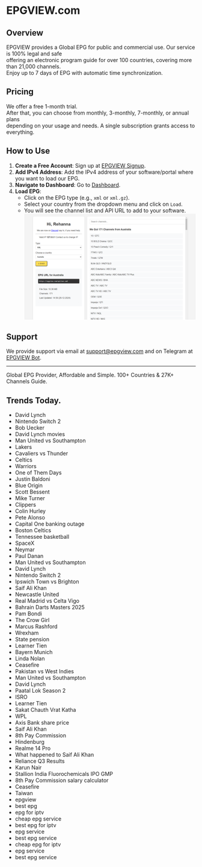 # EPGVIEW.com



## Overview
EPGVIEW provides a Global EPG for public and commercial use. Our service is 100% legal and safe\
offering an electronic program guide for over 100 countries, covering more than 21,000 channels.\
Enjoy up to 7 days of EPG with automatic time synchronization.

## Pricing
We offer a free 1-month trial. \
After that, you can choose from monthly, 3-monthly, 7-monthly, or annual plans \
depending on your usage and needs. A single subscription grants access to everything.

## How to Use
1. **Create a Free Account**: Sign up at [EPGVIEW Signup](https://epgview.com/signup.php).
2. **Add IPv4 Address**: Add the IPv4 address of your software/portal where you want to load our EPG.
3. **Navigate to Dashboard**: Go to [Dashboard](https://epgview.com/dashboard.php).
4. **Load EPG**:
   - Click on the EPG type (e.g., `xml` or `xml.gz`).
   - Select your country from the dropdown menu and click on `Load`.
   - You will see the channel list and API URL to add to your software.
![EPGVIEW](img/dashboard.png)
## Support
We provide support via email at [support@epgview.com](mailto:support@epgview.com) and on Telegram at [EPGVIEW Bot](https://t.me/epgview_bot).

---

Global EPG Provider, Affordable and Simple. 100+ Countries & 27K+ Channels Guide.

## Trends Today.

- David Lynch
- Nintendo Switch 2
- Bob Uecker
- David Lynch movies
- Man United vs Southampton
- Lakers
- Cavaliers vs Thunder
- Celtics
- Warriors
- One of Them Days
- Justin Baldoni
- Blue Origin
- Scott Bessent
- Mike Turner
- Clippers
- Colin Hurley
- Pete Alonso
- Capital One banking outage
- Boston Celtics
- Tennessee basketball
- SpaceX
- Neymar
- Paul Danan
- Man United vs Southampton
- David Lynch
- Nintendo Switch 2
- Ipswich Town vs Brighton
- Saif Ali Khan
- Newcastle United
- Real Madrid vs Celta Vigo
- Bahrain Darts Masters 2025
- Pam Bondi
- The Crow Girl
- Marcus Rashford
- Wrexham
- State pension
- Learner Tien
- Bayern Munich
- Linda Nolan
- Ceasefire
- Pakistan vs West Indies
- Man United vs Southampton
- David Lynch
- Paatal Lok Season 2
- ISRO
- Learner Tien
- Sakat Chauth Vrat Katha
- WPL
- Axis Bank share price
- Saif Ali Khan
- 8th Pay Commission
- Hindenburg
- Realme 14 Pro
- What happened to Saif Ali Khan
- Reliance Q3 Results
- Karun Nair
- Stallion India Fluorochemicals IPO GMP
- 8th Pay Commission salary calculator
- Ceasefire
- Taiwan
- epgview
- best epg
- epg for iptv
- cheap epg service
- best epg for iptv
- epg service
- best epg service
- cheap epg for iptv
- epg service
- best epg service
